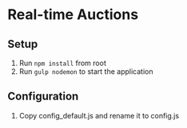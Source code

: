 # Real-time Auctions

## Setup
1. Run `npm install` from root
2. Run `gulp nodemon` to start the application

## Configuration
1. Copy config_default.js and rename it to config.js